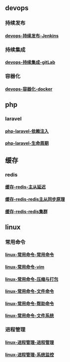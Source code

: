 ## devops
### 持续发布
#### [devops-持续发布-Jenkins](docs/devops/持续发布/Jenkins.md)

### 持续集成
#### [devops-持续集成-gitLab](docs/devops/持续集成/gitLab.md)

### 容器化
#### [devops-容器化-docker](docs/devops/容器化/docker.md)

## php
### laravel
#### [php-laravel-依赖注入](docs/php/laravel/依赖注入.md)

#### [php-laravel-生命周期](docs/php/laravel/生命周期.md)

## 缓存
### redis
#### [缓存-redis-主从延迟](docs/缓存/redis/主从延迟.md)

#### [缓存-redis-redis主从同步原理](docs/缓存/redis/redis主从同步原理.md)

#### [缓存-redis-redis集群](docs/缓存/redis/redis集群.md)

## linux
### 常用命令
#### [linux-常用命令-常用命令](docs/linux/常用命令/常用命令.md)

#### [linux-常用命令-vim](docs/linux/常用命令/vim.md)

#### [linux-常用命令-压缩与打包](docs/linux/常用命令/压缩与打包.md)

#### [linux-常用命令-文件命令](docs/linux/常用命令/文件命令.md)

#### [linux-常用命令-帮助命令](docs/linux/常用命令/帮助命令.md)

#### [linux-常用命令-文件系统](docs/linux/常用命令/文件系统.md)

### 进程管理
#### [linux-进程管理-进程管理](docs/linux/进程管理/进程管理.md)

#### [linux-进程管理-系统监控](docs/linux/进程管理/系统监控.md)

